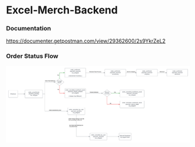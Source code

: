 # Excel-Merch-Backend

### Documentation

https://documenter.getpostman.com/view/29362600/2s9YkrZeL2


### Order Status Flow
![orderStatusFlow](assets/Order%20Status.png)